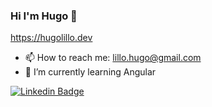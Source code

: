 ### Hi I'm Hugo 👋
https://hugolillo.dev

- 📫 How to reach me: lillo.hugo@gmail.com
- 🌱 I’m currently learning Angular

[![Linkedin Badge](https://img.shields.io/badge/-hugolillou-blue?style=flat&logo=Linkedin&logoColor=white&link=https://www.linkedin.com/in/hugolillou/)](https://www.linkedin.com/in/hugolillou/)


<!--
**Hugovalpo/Hugovalpo** is a ✨ _special_ ✨ repository because its `README.md` (this file) appears on your GitHub profile.

Here are some ideas to get you started:

- 🔭 I’m currently learning Angular
- 🌱 I’m currently learning Angular
- 👯 I’m looking to collaborate on ...
- 🤔 I’m looking for help with ...
- 💬 Ask me about ...
- 📫 How to reach me: lillo.hugo@gmail.com
- 😄 Pronouns: ...
- ⚡ Fun fact: ...
-->
